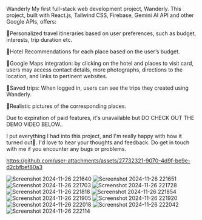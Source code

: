 Wanderly
My first full-stack web development project, Wanderly. This project, built with React.js, Tailwind CSS, Firebase, Gemini AI API and other Google APIs, offers:

📍Personalized travel itineraries based on user preferences, such as budget, interests, trip duration etc.

📍Hotel Recommendations for each place based on the user’s budget.

📍Google Maps integration: by clicking on the hotel and places to visit card, users may access contact details, more photographs, directions to the location, and links to pertinent websites.

📍Saved trips: When logged in, users can see the trips they created using Wanderly.

📍Realistic pictures of the corresponding places.

Due to expiration of paid features, it's unavailable but DO CHECK OUT THE DEMO VIDEO BELOW..

I put everything I had into this project, and I'm really happy with how it turned out🫶.  I'd love to hear your thoughts and feedback. Do get in touch with me if you encounter any bugs or problems.



https://github.com/user-attachments/assets/27732321-9070-4d9f-be9e-d2cbfbef80a3



![Screenshot 2024-11-26 221640](https://github.com/user-attachments/assets/6530b224-ba2b-4c42-90b4-1be79aa1dca5)
![Screenshot 2024-11-26 221651](https://github.com/user-attachments/assets/6c2a59c0-167a-434e-b5fc-22d981a46b1c)
![Screenshot 2024-11-26 221703](https://github.com/user-attachments/assets/cd8be3e8-a711-4899-b840-4638a38ea47b)
![Screenshot 2024-11-26 221728](https://github.com/user-attachments/assets/5896b351-f60e-4fc8-8b7b-778cd0059d7a)
![Screenshot 2024-11-26 221818](https://github.com/user-attachments/assets/efd5d800-a85b-422e-8ea1-20efd4ea2f3a)
![Screenshot 2024-11-26 221854](https://github.com/user-attachments/assets/34141a4d-d996-4501-821f-c1a85aacf0ec)
![Screenshot 2024-11-26 221905](https://github.com/user-attachments/assets/71c7f95c-3574-4156-b4c2-71e3f13810de)
![Screenshot 2024-11-26 221920](https://github.com/user-attachments/assets/bf795575-770b-463a-b166-f289f00cc1b8)
![Screenshot 2024-11-26 222018](https://github.com/user-attachments/assets/1289a78e-848d-4b38-84bb-745b74ef8112)
![Screenshot 2024-11-26 222042](https://github.com/user-attachments/assets/9f42298d-a7f8-4dd6-8c5b-10a93ce57bb7)
![Screenshot 2024-11-26 222114](https://github.com/user-attachments/assets/d19d9b3b-a7c0-43ed-8be1-32e80fb431c1)
